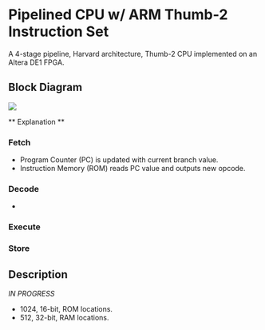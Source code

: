 Pipelined CPU w/ ARM Thumb-2 Instruction Set
=======================================
A 4-stage pipeline, Harvard architecture, Thumb-2 CPU implemented on an Altera DE1 FPGA.

Block Diagram
-------------
<img src="http://jdemps.com/wp-content/uploads/2015/12/cpu-bd.png">

** Explanation **
### Fetch ###
* Program Counter (PC) is updated with current branch value.
* Instruction Memory (ROM) reads PC value and outputs new opcode.

### Decode ###
* 

### Execute ###

### Store ###

Description
-----------
*IN PROGRESS*

* 1024, 16-bit, ROM locations.
* 512, 32-bit, RAM locations.